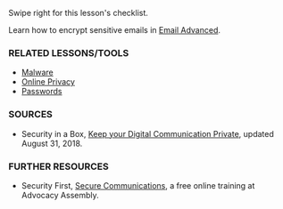 [Title]: # (What now?)
[Order]: # (13)

Swipe right for this lesson's checklist.

Learn how to encrypt sensitive emails in [Email Advanced](umbrella://lesson/email/1).

### RELATED LESSONS/TOOLS

*   [Malware](umbrella://lesson/malware)
*   [Online Privacy](umbrella://communications/online-privacy)
*   [Passwords](umbrella://lesson/passwords)

### SOURCES

*   Security in a Box, [Keep your Digital Communication Private](https://securityinabox.org/en/guide/secure-communication), updated August 31, 2018.

### FURTHER RESOURCES

* 	Security First, [Secure Communications](https://advocacyassembly.org/en/courses/33/#/chapter/1/lesson/1), a free online training at Advocacy Assembly.
